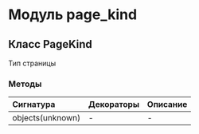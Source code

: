 # Модуль page_kind



## Класс PageKind

Тип страницы

### Методы

| Сигнатура        | Декораторы | Описание |
| :--------------- | :--------- | :------- |
| objects(unknown) | -          | -        |